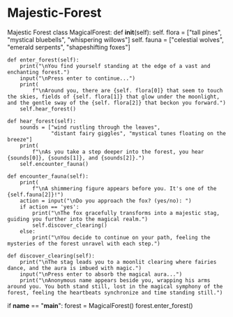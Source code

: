 # Majestic-Forest
Majestic Forest
class MagicalForest:
    def __init__(self):
        self. flora = ["tall pines",
                       "mystical bluebells", "whispering willows"]
        self. fauna = ["celestial wolves",
                       "emerald serpents", "shapeshifting foxes"]

    def enter_forest(self):
        print("\nYou find yourself standing at the edge of a vast and enchanting forest.")
        input("\nPress enter to continue...")
        print(
            f"\nAround you, there are {self. flora[0]} that seem to touch the skies, fields of {self. flora[1]} that glow under the moonlight, and the gentle sway of the {self. flora[2]} that beckon you forward.")
        self.hear_forest()

    def hear_forest(self):
        sounds = ["wind rustling through the leaves",
                  "distant fairy giggles", "mystical tunes floating on the breeze"]
        print(
            f"\nAs you take a step deeper into the forest, you hear {sounds[0]}, {sounds[1]}, and {sounds[2]}.")
        self.encounter_fauna()

    def encounter_fauna(self):
        print(
            f"\nA shimmering figure appears before you. It's one of the {self.fauna[2]}!")
        action = input("\nDo you approach the fox? (yes/no): ")
        if action == 'yes':
            print("\nThe fox gracefully transforms into a majestic stag, guiding you further into the magical realm.")
            self.discover_clearing()
        else:
            print("\nYou decide to continue on your path, feeling the mysteries of the forest unravel with each step.")

    def discover_clearing(self):
        print("\nThe stag leads you to a moonlit clearing where fairies dance, and the aura is imbued with magic.")
        input("\nPress enter to absorb the magical aura...")
        print("\nAnonymous name appears beside you, wrapping his arms around you. You both stand still, lost in the magical symphony of the forest, feeling the heartbeats synchronize and time standing still.")


if __name__ == "__main__":
    forest = MagicalForest()
    forest.enter_forest()

